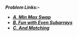 ***Problem Links:-***

- [***A. Min Max Swap***](https://codeforces.com/contest/1631/problem/A)
- [***B. Fun with Even Subarrays***](https://codeforces.com/contest/1631/problem/B)
- [***C. And Matching***](https://codeforces.com/contest/1631/problem/C)